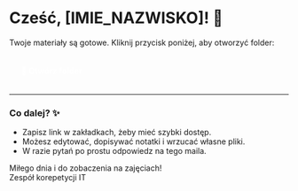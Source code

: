 # Cześć, [IMIE_NAZWISKO]! 👋

Twoje materiały są gotowe. Kliknij przycisk poniżej, aby otworzyć folder:

<p style="margin: 20px 0;">
  <a href="[LINK_DO_GOOGLE_DRIVE]" style="display:inline-block;padding:14px 22px;border-radius:12px;background:[ACCENT];color:#ffffff;text-decoration:none;font-weight:700;letter-spacing:.2px;">
    📁 Otwórz folder
  </a>
</p>

---

### Co dalej? ✨
- Zapisz link w zakładkach, żeby mieć szybki dostęp.
- Możesz edytować, dopisywać notatki i wrzucać własne pliki.
- W razie pytań po prostu odpowiedz na tego maila.

Miłego dnia i do zobaczenia na zajęciach!  
Zespół korepetycji IT
